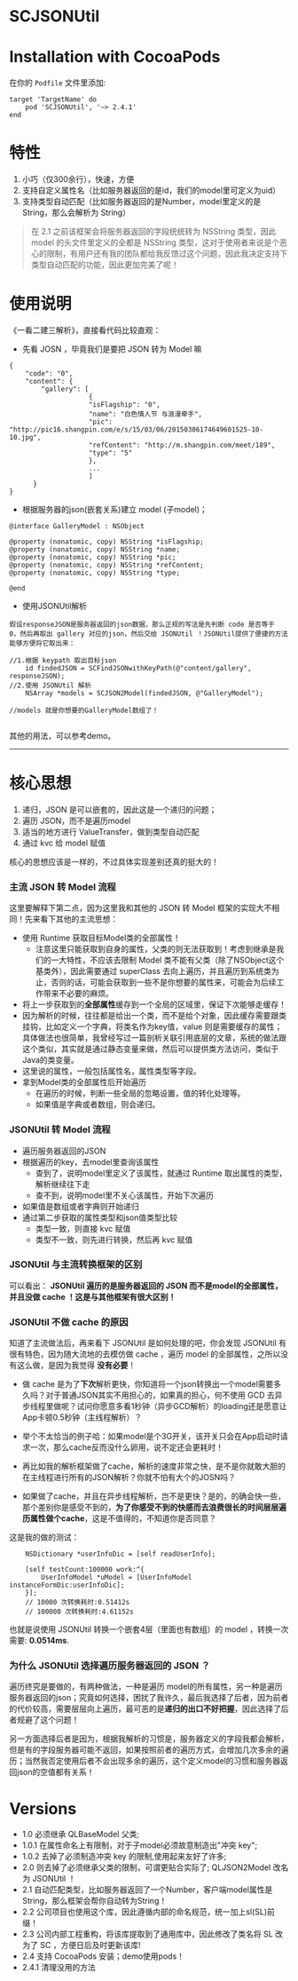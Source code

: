 SCJSONUtil 
============

# Installation with CocoaPods

在你的 `Podfile` 文件里添加:

```
target 'TargetName' do
	pod 'SCJSONUtil', '~> 2.4.1'
end
```

# 特性
1. 小巧（仅300余行），快速，方便
2. 支持自定义属性名（比如服务器返回的是id，我们的model里可定义为uid）
3. 支持类型自动匹配（比如服务器返回的是Number，model里定义的是String，那么会解析为 String）

> 在 2.1 之前该框架会将服务器返回的字段统统转为 NSString 类型，因此 model 的头文件里定义的全都是 NSString 类型，这对于使用者来说是个恶心的限制，有用户还有我的团队都给我反馈过这个问题，因此我决定支持下类型自动匹配的功能，因此更加完美了呢！

# 使用说明

《一看二建三解析》，直接看代码比较直观：

* 先看 JOSN ，毕竟我们是要把 JSON 转为 Model 嘛

```
{
    "code": "0",
    "content": {
        "gallery": [
                    {
                    "isFlagship": "0",
                    "name": "白色情人节 与浪漫牵手",
                    "pic": "http://pic16.shangpin.com/e/s/15/03/06/20150306174649601525-10-10.jpg",
                    "refContent": "http://m.shangpin.com/meet/189",
                    "type": "5"
                    },
                    ...
                    ]
      }
}
```

* 根据服务器的json(嵌套关系)建立 model (子model)；

```
@interface GalleryModel : NSObject
	
@property (nonatomic, copy) NSString *isFlagship;
@property (nonatomic, copy) NSString *name;
@property (nonatomic, copy) NSString *pic;
@property (nonatomic, copy) NSString *refContent;
@property (nonatomic, copy) NSString *type;
	
@end
```

* 使用JSONUtil解析

``` 
假设responseJSON是服务器返回的json数据，那么正规的写法是先判断 code 是否等于 0，然后再取出 gallery 对应的json，然后交给 JSONUtil ！JSONUtil提供了便捷的方法能够方便将它取出来：

//1.根据 keypath 取出目标json
    id findedJSON = SCFindJSONwithKeyPath(@"content/gallery", responseJSON); 
//2.使用 JSONUtil 解析
    NSArray *models = SCJSON2Model(findedJSON, @"GalleryModel");

//models 就是你想要的GalleryModel数组了！
	
```

其他的用法，可以参考demo。

---
	
# 核心思想

1. 递归，JSON 是可以嵌套的，因此这是一个递归的问题；
2. 遍历 JSON，而不是遍历model
3. 适当的地方进行 ValueTransfer，做到类型自动匹配
4. 通过 kvc 给 model 赋值

核心的思想应该是一样的，不过具体实现差别还真的挺大的！

### 主流 JSON 转 Model 流程
这里要解释下第二点，因为这里我和其他的 JSON 转 Model 框架的实现大不相同！先来看下其他的主流思想：
	
- 使用 Runtime 获取目标Model类的全部属性！
	- 注意这里只能获取到自身的属性，父类的则无法获取到！考虑到继承是我们的一大特性，不应该去限制 Model 类不能有父类（除了NSObject这个基类外），因此需要通过 superClass 去向上遍历，并且遍历到系统类为止，否则的话，可能会获取到一些不是你想要的属性来，可能会为后续工作带来不必要的麻烦。
- 将上一步获取到的**全部属性**缓存到一个全局的区域里，保证下次能够走缓存！
 - 因为解析的时候，往往都是给出一个类，而不是给个对象，因此缓存需要跟类挂钩，比如定义一个字典，将类名作为key值，value 则是需要缓存的属性；具体做法也很简单，我曾经写过一篇剖析关联引用底层的文章，系统的做法跟这个类似，其实就是通过静态变量来做，然后可以提供类方法访问，类似于Java的类变量。
 - 这里说的属性，一般包括属性名，属性类型等字段。
- 拿到Model类的全部属性后开始遍历
	- 在遍历的时候，判断一些全局的忽略设置，值的转化处理等。
	- 如果值是字典或者数组，则会递归。

### JSONUtil 转 Model 流程

- 遍历服务器返回的JSON
- 根据遍历的key，去model里查询该属性
	- 查到了，说明model里定义了该属性，就通过 Runtime 取出属性的类型，解析继续往下走
	- 查不到，说明model里不关心该属性，开始下次遍历
- 如果值是数组或者字典则开始递归
- 通过第二步获取的属性类型和json值类型比较
	- 类型一致，则直接 kvc 赋值
	- 类型不一致，则先进行转换，然后再 kvc 赋值

### JSONUtil 与主流转换框架的区别

可以看出： **JSONUtil 遍历的是服务器返回的 JSON 而不是model的全部属性，并且没做 cache ！这是与其他框架有很大区别！**

### JSONUtil 不做 cache 的原因
知道了主流做法后，再来看下 JSONUtil 是如何处理的吧，你会发现 JSONUtil 有很有特色，因为随大流地的去模仿做 cache ，遍历 model 的全部属性，之所以没有这么做，是因为我觉得 **没有必要**！

- 做 cache 是为了**下次**解析更快，你知道将一个json转换出一个model需要多久吗？对于普通JSON其实不用担心的，如果真的担心，何不使用 GCD 去异步线程里做呢？试问你愿意多看1秒钟（异步GCD解析）的loading还是愿意让App卡顿0.5秒钟（主线程解析）？

- 举个不太恰当的例子哈：如果model是个3G开关，该开关只会在App启动时请求一次，那么cache反而没什么卵用，说不定还会更耗时！
- 再比如我的解析框架做了cache，解析的速度非常之快，是不是你就敢大胆的在主线程进行所有的JSON解析？你就不怕有大个的JOSN吗？
- 如果做了cache，并且在异步线程解析，岂不是更快？是的，的确会快一些，那个差别你是感受不到的，**为了你感受不到的快感而去浪费很长的时间层层遍历属性做个cache**，这是不值得的，不知道你是否同意？

这是我的做的测试：

```
    NSDictionary *userInfoDic = [self readUserInfo];

    [self testCount:100000 work:^{
        UserInfoModel *uModel = [UserInfoModel instanceFormDic:userInfoDic];
    }];
	// 10000 次转换耗时:0.51412s
	// 100000 次转换耗时:4.61152s
```

也就是说使用 JSONUtil 转换一个嵌套4层（里面也有数组）的 model ，转换一次需要: **0.0514ms**.

### 为什么 JSONUtil 选择遍历服务器返回的 JSON ？

遍历终究是要做的，有两种做法，一种是遍历 model的所有属性，另一种是遍历 服务器返回的json；究竟如何选择，困扰了我许久，最后我选择了后者，因为前者的代价较高，需要层层向上遍历，最可恶的是**递归的出口不好把握**，因此选择了后者规避了这个问题！

另一方面选择后者是因为，根据我解析的习惯是，服务器定义的字段我都会解析，但是有的字段服务器可能不返回，如果按照前者的遍历方式，会增加几次多余的遍历；当然我否定使用后者不会出现多余的遍历，这个定义model的习惯和服务器返回json的空值都有关系！


# Versions

* 1.0 必须继承 QLBaseModel 父类;
* 1.0.1 在属性命名上有限制，对于子model必须故意制造出"冲突 key";
* 1.0.2 去掉了必须制造冲突 key 的限制,使用起来友好了许多;
* 2.0 则去掉了必须继承父类的限制，可谓更贴合实际了; QLJSON2Model 改名为 JSONUtil ！
* 2.1 自动匹配类型，比如服务器返回了一个Number，客户端model属性是String，那么框架会帮你自动转为String！
* 2.2 公司项目也使用这个库，因此遵循内部的命名规范，统一加上sl(SL)前缀！
* 2.3 公司内部工程重构，将该库提取到了通用库中，因此修改了类名将 SL 改为了 SC ，方便日后及时更新该库!
* 2.4 支持 CocoaPods 安装；demo使用pods！
* 2.4.1 清理没用的方法
